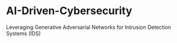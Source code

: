# AI-Driven-Cybersecurity
Leveraging Generative Adversarial Networks for Intrusion Detection Systems (IDS)
